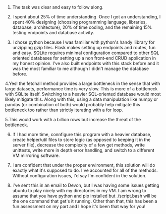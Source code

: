 1. The task was clear and easy to follow along.

2. I spent about 25% of time understanding. Once I got an understanding, I spent 40% designing (choosing programming language, libraries, database, architecture), 20% of time coding, and the remaining 15% testing endpoints and database activity.

3. I chose python because I was familiar with python's handy liibrary for unzipping gzip files. Flask makes setting up endpoints and routes, fun and easy. SQLite requires minimal configuration compared to other SQL oriented databases for setting up a non front-end CRUD application in my honest opinion.  I've also built endpoints with this stack before and it was the most familiar to me although I didn't manage the database before.

4.Yes! the fetchall method provides a large bottleneck in the sense that with large datasets, performance time is very slow. This is more of a bottleneck with SQLite itself. Switching to a heavier SQL-oriented database would most likely mitigate this. Along with this, using a data manipulation like numpy or pandas (or combination of both) would probably help mitigate this bottleneck too rather than strictly iterating with a for loop.

5.This would work with a billion rows but increase the threat of the bottleneck.

6. If I had more time, connfigure this program with a heavier database, create helper/util files to store logic (as opposed to keeping it in the server file), decrease the complexity of a few get methods, write unittests, write more in depth error handling, and switch to a different VM mirroring software.

7. I am confident that under the proper environment, this solution will do exactly what it's supposed to do. I've accounted for all of the methods. Without configuration issues, I'd say I'm confident in the solution.

8. I've sent this in an email to Devon, but I was having some issues getting ubuntu to play nicely with my directories in my VM. I am wrong to assume that you have python and pip installed but ./script.bash will be the one command that get's it running. Other than that, this has been a fun assessment on my part and I hope it's been that way for you!

